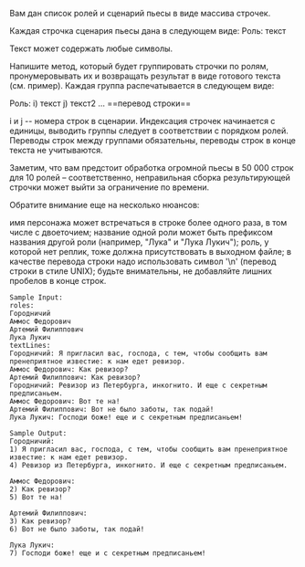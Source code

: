 Вам дан список ролей и сценарий пьесы в виде 
массива строчек.

Каждая строчка сценария пьесы дана в следующем 
виде:
Роль: текст

Текст может содержать любые символы.

Напишите метод, который будет группировать строчки 
по ролям, пронумеровывать их и возвращать результат 
в виде готового текста (см. пример). Каждая группа 
распечатывается в следующем виде:

Роль:
i) текст
j) текст2
...
==перевод строки==

i и j -- номера строк в сценарии. Индексация строчек 
начинается с единицы, выводить группы следует в 
соответствии с порядком ролей. Переводы строк между 
группами обязательны, переводы строк в конце текста 
не учитываются.

Заметим, что вам предстоит обработка огромной пьесы 
в 50 000 строк для 10 ролей – соответственно, 
неправильная сборка результирующей строчки может 
выйти за ограничение по времени.

Обратите внимание еще на несколько нюансов:

имя персонажа может встречаться в строке более одного 
раза, в том числе с двоеточием;
название одной роли может быть префиксом названия другой 
роли (например, "Лука" и "Лука Лукич");
роль, у которой нет реплик, тоже должна присутствовать 
в выходном файле;
в качестве перевода строки надо использовать символ '\n' 
(перевод строки в стиле UNIX);
будьте внимательны, не добавляйте лишних пробелов в конце 
строк.
```
Sample Input:
roles:
Городничий
Аммос Федорович
Артемий Филиппович
Лука Лукич
textLines:
Городничий: Я пригласил вас, господа, с тем, чтобы сообщить вам пренеприятное известие: к нам едет ревизор.
Аммос Федорович: Как ревизор?
Артемий Филиппович: Как ревизор?
Городничий: Ревизор из Петербурга, инкогнито. И еще с секретным предписаньем.
Аммос Федорович: Вот те на!
Артемий Филиппович: Вот не было заботы, так подай!
Лука Лукич: Господи боже! еще и с секретным предписаньем!

Sample Output:
Городничий:
1) Я пригласил вас, господа, с тем, чтобы сообщить вам пренеприятное известие: к нам едет ревизор.
4) Ревизор из Петербурга, инкогнито. И еще с секретным предписаньем.

Аммос Федорович:
2) Как ревизор?
5) Вот те на!

Артемий Филиппович:
3) Как ревизор?
6) Вот не было заботы, так подай!

Лука Лукич:
7) Господи боже! еще и с секретным предписаньем!
```
